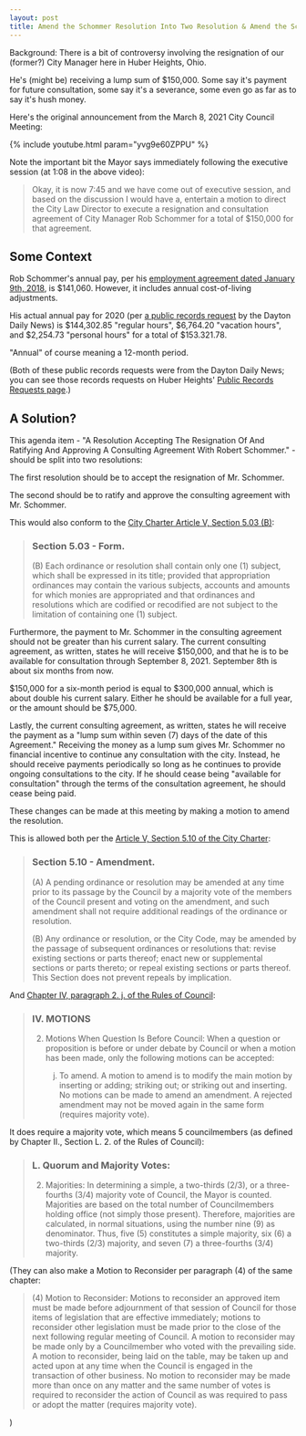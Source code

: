 ```yaml
---
layout: post
title: Amend the Schommer Resolution Into Two Resolution & Amend the Schommer Consultation Agreement
---
```


Background: There is a bit of controversy involving the resignation of our (former?) City Manager here in Huber Heights, Ohio.

He's (might be) receiving a lump sum of $150,000. Some say it's payment for future consultation, some say it's a severance, some even go as far as to say it's hush money.

Here's the original announcement from the March 8, 2021 City Council Meeting:

{% include youtube.html param="yvg9e60ZPPU" %}

Note the important bit the Mayor says immediately following the executive session (at 1:08 in the above video):

> Okay, it is now 7:45 and we have come out of executive session, and based on the discussion I would have a, entertain a motion to direct the 
City Law Director to execute a resignation and consultation agreement of City Manager Rob Schommer for a total of $150,000 for that agreement.

## Some Context

Rob Schommer's annual pay, per his [employment agreement dated January 9th, 2018](https://destinyhosted.com/hubershareddocs/PUBRECS/436_2397_Public%20Records%20-%20McClory%20-%20031121.pdf), is $141,060. However, it includes annual cost-of-living adjustments.

His actual annual pay for 2020 (per [a public records request](https://destinyhosted.com/hubershareddocs/PUBRECS/414_2302_Public%20Records%20-%20Sweigart%20-%20020421%20-%20Part%201.xlsx) by the Dayton Daily News) is $144,302.85 "regular hours", $6,764.20 "vacation hours", and $2,254.73 "personal hours" for a total of $153.321.78.

"Annual" of course meaning a 12-month period.

(Both of these public records requests were from the Dayton Daily News; you can see those records requests on Huber Heights' [Public Records Requests page](https://destinyhosted.com/pubrec_charts.cfm?id=48237&comp=Dayton%20Daily%20News&ln=&fn=&fy=Y&fd=01-Jan-21&td={ts%20%272021-03-14%2014:29:07%27}).)

## A Solution?

This agenda item - "A Resolution Accepting The Resignation Of And Ratifying And Approving A Consulting Agreement With Robert Schommer." - should be split into two resolutions:

The first resolution should be to accept the resignation of Mr. Schommer.

The second should be to ratify and approve the consulting agreement with Mr. Schommer.

This would also conform to the [City Charter Article V, Section 5.03 (B)](https://library.municode.com/oh/huber_heights/codes/code_of_ordinances?nodeId=CHHUHEOH_ARTVLE_S5.03FO):

> ### Section 5.03 - Form.
> (B) Each ordinance or resolution shall contain only one (1) subject, which shall be expressed in its title; provided that appropriation ordinances may contain the various subjects, accounts and amounts for which monies are appropriated and that ordinances and resolutions which are codified or recodified are not subject to the limitation of containing one (1) subject.

Furthermore, the payment to Mr. Schommer in the consulting agreement should not be greater than his current salary. The current consulting agreement, as written, states he will receive $150,000, and that he is to be available for consultation through September 8, 2021. September 8th is about six months from now.

$150,000 for a six-month period is equal to $300,000 annual, which is about double his current salary. Either he should be available for a full year, or the amount should be $75,000.

Lastly, the current consulting agreement, as written, states he will receive the payment as a "lump sum within seven (7) days of the date of this Agreement." Receiving the money as a lump sum gives Mr. Schommer no financial incentive to continue any consultation with the city. Instead, he should receive payments periodically so long as he continues to provide ongoing consultations to the city. If he should cease being "available for consultation" through the terms of the consultation agreement, he should cease being paid.

These changes can be made at this meeting by making a motion to amend the resolution.

This is allowed both per the [Article V, Section 5.10 of the City Charter](https://library.municode.com/oh/huber_heights/codes/code_of_ordinances?nodeId=CHHUHEOH_ARTVLE_S5.10AM):

> ### Section 5.10 - Amendment.
> (A) A pending ordinance or resolution may be amended at any time prior to its passage by the Council by a majority vote of the members of the Council present and voting on the amendment, and such amendment shall not require additional readings of the ordinance or resolution.
>
> (B) Any ordinance or resolution, or the City Code, may be amended by the passage of subsequent ordinances or resolutions that: revise existing sections or parts thereof; enact new or supplemental sections or parts thereto; or repeal existing sections or parts thereof. This Section does not prevent repeals by implication.

And [Chapter IV, paragraph 2. j. of the Rules of Council](https://www.hhoh.org/DocumentCenter/View/987/2021-Rules-of-Council):

> ### IV. MOTIONS
> <ol start="2"><li>Motions When Question Is Before Council: When a question or proposition is before or under debate by Council or when a motion has been made, only the following motions can be accepted:</li><ol start="10" style="list-style: lower-alpha;"><li>To amend. A motion to amend is to modify the main motion by inserting or adding; striking out; or striking out and inserting. No motions can be made to amend an amendment. A rejected amendment may not be moved again in the same form (requires majority vote).</li></ol></ol>

It does require a majority vote, which means 5 councilmembers (as defined by Chapter II., Section L. 2. of the Rules of Council):

> ### L. Quorum and Majority Votes:
> <ol start="2"><li>Majorities: In determining a simple, a two-thirds (2/3), or a three-fourths (3/4) majority vote of Council, the Mayor is counted. Majorities are based on the total number of Councilmembers holding office (not simply those present). Therefore, majorities are calculated, in normal situations, using the number nine (9) as denominator. Thus, five (5) constitutes a simple majority, six (6) a two-thirds (2/3) majority, and seven (7) a three-fourths (3/4) majority.</li></ol>

(They can also make a Motion to Reconsider per paragraph (4) of the same chapter:

> (4) Motion to Reconsider: Motions to reconsider an approved item must be made before adjournment of that session of Council for those items of legislation that are effective immediately; motions to reconsider other legislation must be made prior to the close of the next following regular meeting of Council. A motion to reconsider may be made only by a Councilmember who voted with the prevailing side. A motion to reconsider, being laid on the table, may be taken up and acted upon at any time when the Council is engaged in the transaction of other business. No motion to reconsider may be made more than once on any matter and the same number of votes is required to reconsider the action of Council as was required to pass or adopt the matter (requires majority vote).

)